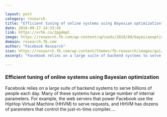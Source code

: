 ```yaml
---

layout: post
category: research
title: "Efficient tuning of online systems using Bayesian optimization"
date: 2018-09-17 14:33:45
link: https://vrhk.co/2pg4mpC
image: https://research.fb.com/wp-content/uploads/2018/09/bayesianoptimization_hero.png
domain: research.fb.com
author: "Facebook Research"
icon: https://research.fb.com/wp-content/themes/fb-research/images/gui/facebook.ico
excerpt: "Facebook relies on a large suite of backend systems to serve billions of people each day. Many of these systems have a large number of internal parameters. For example, the web servers that power Facebook use the HipHop Virtual Machine (HHVM) to serve requests, and HHVM has dozens of parameters that control the just-in-time compiler.…"

---
```


### Efficient tuning of online systems using Bayesian optimization

Facebook relies on a large suite of backend systems to serve billions of people each day. Many of these systems have a large number of internal parameters. For example, the web servers that power Facebook use the HipHop Virtual Machine (HHVM) to serve requests, and HHVM has dozens of parameters that control the just-in-time compiler.…